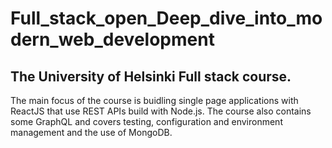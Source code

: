 # Full_stack_open_Deep_dive_into_modern_web_development
## The University of Helsinki Full stack course.

The main focus of the course is buidling single page applications with ReactJS that use REST APIs build with Node.js.
The course also contains some GraphQL and covers testing, configuration and environment management and the use of MongoDB.

